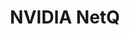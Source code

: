 ---
title: NVIDIA NetQ
layout: pdf
product: Cumulus NetQ
type: pdf
bookhidden: true
version: "4.14"
imgData: cumulus-netq
siteSlug: cumulus-netq
pdfhidden: true
draft: true

---